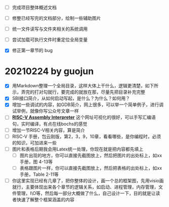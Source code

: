 - [ ] 完成项目整体概述文档
- [ ] 修整已经写完的文档部分，绘制一些辅助图片
- [ ] 统一文件读写与文件夹相关的系统调用
- [ ] 尝试加载可执行文件时重定位全局变量
- [x] 修正第一章节的 bug


# 20210224 by guojun

- [x] 用Markdown整理一个全局目录，这样大体上干什么，逻辑更清楚，如下所示，弄完的打对勾就行，要完成的就放在那，尽量先把目录补充完整
- [x] SBI接口简介，从如何启动写起，是什么？为什么？如何用？
- [x] 增加一些调试的内容，如GDB简介，网上很多，可以举一个简单例子，进行调试举例，就像你写公众号文章一样
- [ ] **[RISC-V Assembly Interpreter](https://www.cs.cornell.edu/courses/cs3410/2019sp/riscv/interpreter/#)**
这个网址可视化的很好，可以手写汇编语句，实时编译，有点在线bochs的感觉
- [ ] 增加一节RISC-V相关内容，算是简介
- [ ] RISC-V 手册，包云刚版，第2，3，9，10章，看看哪些，是你编程时，必须的知识，可加进来一些
- [ ] 图片和表格后期我会用Latex统一处理，你现在就是把内容都先填上
  - [ ] 图片出现的地方，你可以直接先截图放上，然后把图片的出处标上，如xx手册，图 4-13等
  - [ ] 表格跟图片一样，你可以直接先截图放上，然后把表格的出处标上，如xx手册，Table 2-11等
- [ ] 你这里实现已经有几章了，把你整体的设计，画一个总的框架图，先用visio画就行，主要体现出来各个章节的逻辑关系，如启动、进程管理，内存管理，文件管理，I\O等，然后每一部分大概做了什么，自己设计一下，目的就是让读者快速了解整个框架涵盖的内容